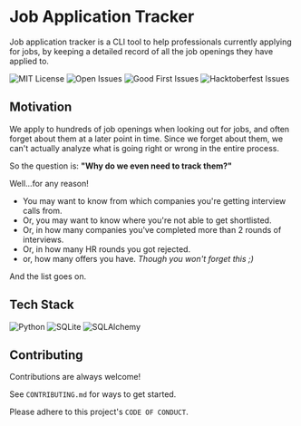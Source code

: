 # Job Application Tracker

Job application tracker is a CLI tool to help
professionals currently applying for jobs, by keeping
a detailed record of all the job openings they have
applied to.

![MIT License](https://img.shields.io/github/license/Aditya-Gupta1/job-application-cli?color=green&style=flat-square)
![Open Issues](https://img.shields.io/github/issues/Aditya-Gupta1/job-application-cli?color=dark-green&style=flat-square)
![Good First Issues](https://img.shields.io/github/issues/Aditya-Gupta1/job-application-cli/good%20first%20issue?color=blue&style=flat-square)
![Hacktoberfest Issues](https://img.shields.io/github/issues/Aditya-Gupta1/job-application-cli/hacktoberfest?color=cyan&style=flat-square)

## Motivation

We apply to hundreds of job openings when looking out for jobs, and often forget about
them at a later point in time. Since we forget about them, we can't actually analyze
what is going right or wrong in the entire process.

So the question is: **"Why do we even need to track them?"**

Well...for any reason!

- You may want to know from which companies you're getting interview calls from.
- Or, you may want to know where you're not able to get shortlisted.
- Or, in how many companies you've completed more than 2 rounds of interviews.
- Or, in how many HR rounds you got rejected.
- or, how many offers you have. *Though you won't forget this ;)*

And the list goes on.

## Tech Stack

![Python](https://img.shields.io/badge/python-3670A0?style=for-the-badge&logo=python&logoColor=ffdd54)
![SQLite](https://img.shields.io/badge/sqlite-%2307405e.svg?style=for-the-badge&logo=sqlite&logoColor=white)
![SQLAlchemy](https://img.shields.io/badge/SQLAlchemy-blue.svg?logoColor=white&style=for-the-badge&color=red)

## Contributing

Contributions are always welcome!

See `CONTRIBUTING.md` for ways to get started.

Please adhere to this project's `CODE OF CONDUCT`.
